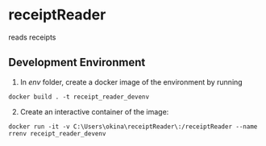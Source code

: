# receiptReader
reads receipts


## Development Environment
1. In *env* folder, create a docker image of the environment by running
```
docker build . -t receipt_reader_devenv
```

2. Create an interactive container of the image:
```
docker run -it -v C:\Users\okina\receiptReader\:/receiptReader --name rrenv receipt_reader_devenv
```